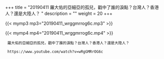 +++
title = "20190411  羅大佑的亞細亞的孤兒，戳中了誰的淚點？台灣人？香港人？還是大陸人？ "
description = ""
weight = 20
+++

{{< mymp3 mp3="20190411_wrggmrrog6c.mp3" >}}

{{< mymp4 mp4="20190411_wrggmrrog6c.mp4" >}}

     羅大佑的亞細亞的孤兒，戳中了誰的淚點？台灣人？香港人？還是大陸人？ 
     
     https://www.youtube.com/watch?v=wRgGMRrOG6c 
